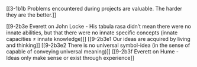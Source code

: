 [[3-1b1b Problems encountered during projects are valuable. The harder they are the better.]]

[[9-2b3e Everett on John Locke - His tabula rasa didn’t mean there were no innate abilities, but that there were no innate specific concepts (innate capacities ≠ innate knowledge)]]
[[9-2b3e1 Our ideas are acquired by living and thinking]]
[[9-2b3e2 There is no universal symbol-idea (in the sense of capable of conveying universal meaning)]]
[[9-2b3f Everett on Hume - Ideas only make sense or exist through experience]]
